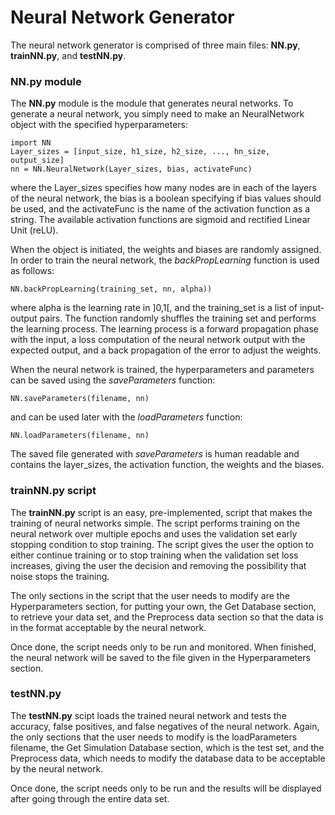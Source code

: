 # Neural Network Generator

The neural network generator is comprised of three main files: __NN.py__, __trainNN.py__, and __testNN.py__.

### NN.py module

The __NN.py__ module is the module that generates neural networks. To generate a neural network, you simply need to make an NeuralNetwork object with the specified hyperparameters:

```
import NN
Layer_sizes = [input_size, h1_size, h2_size, ..., hn_size, output_size]
nn = NN.NeuralNetwork(Layer_sizes, bias, activateFunc)
```
where the Layer_sizes specifies how many nodes are in each of the layers of the neural network, the bias is a boolean specifying if bias values should be used, and the activateFunc is the name of the activation function as a string. The available activation functions are sigmoid and rectified Linear Unit (reLU). 

When the object is initiated, the weights and biases are randomly assigned. In order to train the neural network, the _backPropLearning_ function is used as follows:

```
NN.backPropLearning(training_set, nn, alpha))
```

where alpha is the learning rate in ]0,1[, and the training_set is a list of input-output pairs. The function randomly shuffles the training set and performs the learning process. The learning process is a forward propagation phase with the input, a loss computation of the neural network output with the expected output, and a back propagation of the error to adjust the weights. 

When the neural network is trained, the hyperparameters and parameters can be saved using the _saveParameters_ function:

```
NN.saveParameters(filename, nn)
```

 and can be used later with the _loadParameters_ function:
 
 ```
NN.loadParameters(filename, nn) 
 ```
 
 The saved file generated with _saveParameters_ is human readable and contains the layer_sizes, the activation function, the weights and the biases. 

### trainNN.py script
 
 The __trainNN.py__ script is an easy, pre-implemented, script that makes the training of neural networks simple. The script performs training on the neural network over multiple epochs and uses the validation set early stopping condition to stop training. The script gives the user the option to either continue training or to stop training when the validation set loss increases, giving the user the decision and removing the possibility that noise stops the training.
 
 The only sections in the script that the user needs to modify are the Hyperparameters section, for putting your own, the Get Database section, to retrieve your data set, and the Preprocess data section so that the data is in the format acceptable by the neural network.
 
 Once done, the script needs only to be run and monitored. When finished, the neural network will be saved to the file given in the Hyperparameters section.
 
### testNN.py

The __testNN.py__ scipt loads the trained neural network and tests the accuracy, false positives, and false negatives of the neural network. Again, the only sections that the user needs to modify is the loadParameters filename, the Get Simulation Database section, which is the test set, and the Preprocess data, which needs to modify the database data to be acceptable by the neural network. 

Once done, the script needs only to be run and the results will be displayed after going through the entire data set.